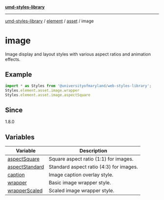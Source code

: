 [**umd-styles-library**](../../../../../README.md)

***

[umd-styles-library](../../../../../modules.md) / [element](../../../../README.md) / [asset](../../README.md) / image

# image

Image display and layout styles with various aspect ratios and animation effects.

## Example

```typescript
import * as Styles from '@universityofmaryland/web-styles-library';
Styles.element.asset.image.wrapper
Styles.element.asset.image.aspectSquare
```

## Since

1.8.0

## Variables

| Variable | Description |
| ------ | ------ |
| [aspectSquare](variables/aspectSquare.md) | Square aspect ratio (1:1) for images. |
| [aspectStandard](variables/aspectStandard.md) | Standard aspect ratio (4:3) for images. |
| [caption](variables/caption.md) | Image caption overlay style. |
| [wrapper](variables/wrapper.md) | Basic image wrapper style. |
| [wrapperScaled](variables/wrapperScaled.md) | Scaled image wrapper style. |
